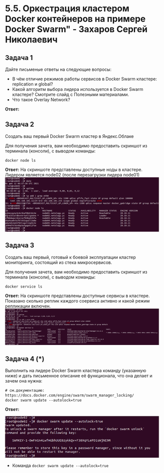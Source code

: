 # 5.5. Оркестрация кластером Docker контейнеров на примере Docker Swarm" - Захаров Сергей Николаевич

## Задача 1

Дайте письменые ответы на следующие вопросы:

- В чём отличие режимов работы сервисов в Docker Swarm кластере: replication и global?
- Какой алгоритм выбора лидера используется в Docker Swarm кластере? Смотрите слайд с Полезными материалами.
- Что такое Overlay Network?

**Ответ:**

## Задача 2

Создать ваш первый Docker Swarm кластер в Яндекс.Облаке

Для получения зачета, вам необходимо предоставить скриншот из терминала (консоли), с выводом команды:
```
docker node ls
```

**Ответ:** 
На скриншоте представлены доступные ноды в кластере. Лидером является node02 (после перезагрузки лидера node01)
![docker-node-ls](/05-virt-05-docker-swarm/Lecture/img/docker-node-ls.png)

## Задача 3

Создать ваш первый, готовый к боевой эксплуатации кластер мониторинга, состоящий из стека микросервисов.

Для получения зачета, вам необходимо предоставить скриншот из терминала (консоли), с выводом команды:
```
docker service ls
```

**Ответ:** 
На скриншоте представлены доступные сервисы в кластере. Показано сколько реплик каждого соервиса активно и какой режим репликации включен.
![docker-service-ls](/05-virt-05-docker-swarm/Lecture/img/docker-service-ls.png)

## Задача 4 (*)

Выполнить на лидере Docker Swarm кластера команду (указанную ниже) и дать письменное описание её функционала, что она делает и зачем она нужна:
```
# см.документацию: https://docs.docker.com/engine/swarm/swarm_manager_locking/
docker swarm update --autolock=true
```
**Ответ:**

![docker-swarm-update](/05-virt-05-docker-swarm/Lecture/img/docker-swarm-update.png)
* Команда ` docker swarm update --autolock=true ` 
